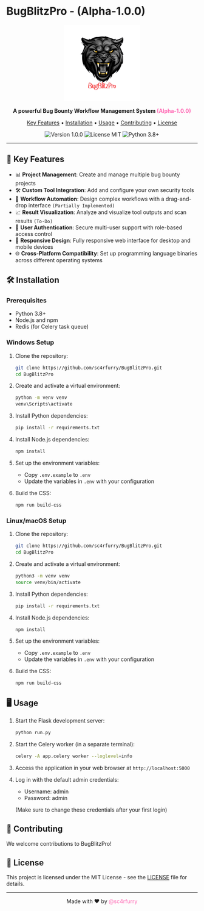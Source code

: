# BugBlitzPro - (Alpha-1.0.0)

<p align="center">
  <img src="media/BugBlitzPro.png" alt="BugBlitzPro Logo" width="200"/>
</p>


<p align="center">
  <strong>A powerful Bug Bounty Workflow Management System <span style="color: #ff69b4;">(Alpha-1.0.0)</span></strong>
</p>

<p align="center">
  <a href="#key-features">Key Features</a> •
  <a href="#installation">Installation</a> •
  <a href="#usage">Usage</a> •
  <a href="#contributing">Contributing</a> •
  <a href="#license">License</a>
</p>

<p align="center">
  <img src="https://img.shields.io/badge/version-1.0.0-blue.svg" alt="Version 1.0.0">
  <img src="https://img.shields.io/badge/license-MIT-green.svg" alt="License MIT">
  <img src="https://img.shields.io/badge/python-3.8+-blue.svg" alt="Python 3.8+">
</p>

---

## 🚀 Key Features

- 📊 **Project Management**: Create and manage multiple bug bounty projects
- 🛠️ **Custom Tool Integration**: Add and configure your own security tools
- 🔄 **Workflow Automation**: Design complex workflows with a drag-and-drop interface `(Partially Implemented)`
- 📈 **Result Visualization**: Analyze and visualize tool outputs and scan results `(To-Do)`
- 🔐 **User Authentication**: Secure multi-user support with role-based access control
- 📱 **Responsive Design**: Fully responsive web interface for desktop and mobile devices
- 🌐 **Cross-Platform Compatibility**: Set up programming language binaries across different operating systems

## 🛠️ Installation

### Prerequisites

- Python 3.8+
- Node.js and npm
- Redis (for Celery task queue)

### Windows Setup

1. Clone the repository:
   ```bash
   git clone https://github.com/sc4rfurry/BugBlitzPro.git
   cd BugBlitzPro
   ```

2. Create and activate a virtual environment:
   ```bash
   python -m venv venv
   venv\Scripts\activate
   ```

3. Install Python dependencies:
   ```bash
   pip install -r requirements.txt
   ```

4. Install Node.js dependencies:
   ```bash
   npm install
   ```

5. Set up the environment variables:
   - Copy `.env.example` to `.env`
   - Update the variables in `.env` with your configuration

6. Build the CSS:
   ```bash
   npm run build-css
   ```

### Linux/macOS Setup

1. Clone the repository:
   ```bash
   git clone https://github.com/sc4rfurry/BugBlitzPro.git
   cd BugBlitzPro
   ```

2. Create and activate a virtual environment:
   ```bash
   python3 -m venv venv
   source venv/bin/activate
   ```

3. Install Python dependencies:
   ```bash
   pip install -r requirements.txt
   ```

4. Install Node.js dependencies:
   ```bash
   npm install
   ```

5. Set up the environment variables:
   - Copy `.env.example` to `.env`
   - Update the variables in `.env` with your configuration

6. Build the CSS:
   ```bash
   npm run build-css
   ```

## 🖥️ Usage

1. Start the Flask development server:
   ```bash
   python run.py
   ```

2. Start the Celery worker (in a separate terminal):
   ```bash
   celery -A app.celery worker --loglevel=info
   ```

3. Access the application in your web browser at `http://localhost:5000`

4. Log in with the default admin credentials:
   - Username: admin
   - Password: admin

   (Make sure to change these credentials after your first login)

## 🤝 Contributing

We welcome contributions to BugBlitzPro!


## 📄 License

This project is licensed under the MIT License - see the [LICENSE](LICENSE) file for details.

---

<p align="center">
  Made with ❤️ by <span style="color: #ff69b4;">@sc4rfurry</span>
</p>